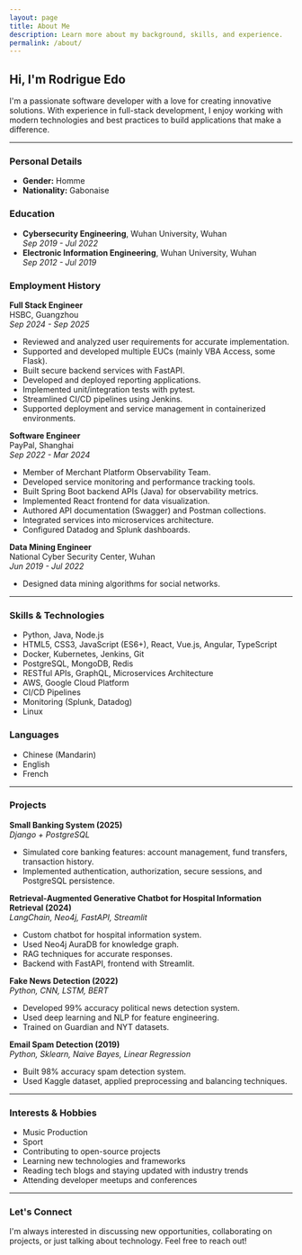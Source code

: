 ```yaml
---
layout: page
title: About Me
description: Learn more about my background, skills, and experience.
permalink: /about/
---
```

<!-- s -->

## Hi, I'm Rodrigue Edo

I'm a passionate software developer with a love for creating innovative solutions. With experience in full-stack development, I enjoy working with modern technologies and best practices to build applications that make a difference.

---

### Personal Details
- **Gender:** Homme
- **Nationality:** Gabonaise

### Education
- **Cybersecurity Engineering**, Wuhan University, Wuhan  
	*Sep 2019 - Jul 2022*
- **Electronic Information Engineering**, Wuhan University, Wuhan  
	*Sep 2012 - Jul 2019*

### Employment History
**Full Stack Engineer**  
HSBC, Guangzhou  
*Sep 2024 - Sep 2025*  
- Reviewed and analyzed user requirements for accurate implementation.
- Supported and developed multiple EUCs (mainly VBA Access, some Flask).
- Built secure backend services with FastAPI.
- Developed and deployed reporting applications.
- Implemented unit/integration tests with pytest.
- Streamlined CI/CD pipelines using Jenkins.
- Supported deployment and service management in containerized environments.

**Software Engineer**  
PayPal, Shanghai  
*Sep 2022 - Mar 2024*  
- Member of Merchant Platform Observability Team.
- Developed service monitoring and performance tracking tools.
- Built Spring Boot backend APIs (Java) for observability metrics.
- Implemented React frontend for data visualization.
- Authored API documentation (Swagger) and Postman collections.
- Integrated services into microservices architecture.
- Configured Datadog and Splunk dashboards.

**Data Mining Engineer**  
National Cyber Security Center, Wuhan  
*Jun 2019 - Jul 2022*  
- Designed data mining algorithms for social networks.

---

### Skills & Technologies

- Python, Java, Node.js
- HTML5, CSS3, JavaScript (ES6+), React, Vue.js, Angular, TypeScript
- Docker, Kubernetes, Jenkins, Git
- PostgreSQL, MongoDB, Redis
- RESTful APIs, GraphQL, Microservices Architecture
- AWS, Google Cloud Platform
- CI/CD Pipelines
- Monitoring (Splunk, Datadog)
- Linux

### Languages
- Chinese (Mandarin)
- English
- French

---

### Projects

**Small Banking System (2025)**  
*Django + PostgreSQL*  
- Simulated core banking features: account management, fund transfers, transaction history.
- Implemented authentication, authorization, secure sessions, and PostgreSQL persistence.

**Retrieval-Augmented Generative Chatbot for Hospital Information Retrieval (2024)**  
*LangChain, Neo4j, FastAPI, Streamlit*  
- Custom chatbot for hospital information system.
- Used Neo4j AuraDB for knowledge graph.
- RAG techniques for accurate responses.
- Backend with FastAPI, frontend with Streamlit.

**Fake News Detection (2022)**  
*Python, CNN, LSTM, BERT*  
- Developed 99% accuracy political news detection system.
- Used deep learning and NLP for feature engineering.
- Trained on Guardian and NYT datasets.

**Email Spam Detection (2019)**  
*Python, Sklearn, Naive Bayes, Linear Regression*  
- Built 98% accuracy spam detection system.
- Used Kaggle dataset, applied preprocessing and balancing techniques.

---

### Interests & Hobbies

- Music Production
- Sport
- Contributing to open-source projects
- Learning new technologies and frameworks
- Reading tech blogs and staying updated with industry trends
- Attending developer meetups and conferences

---

### Let's Connect

I'm always interested in discussing new opportunities, collaborating on projects, or just talking about technology. Feel free to reach out!
